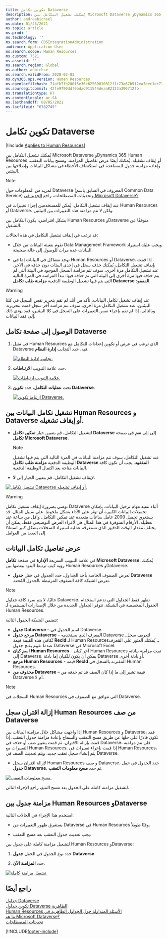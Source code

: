 ```yaml
---
title: تكوين تكامل Dataverse
description: يُمكنك تشغيل التكامل بين Microsoft Dataverse وDynamics 365 Human Resources أو إيقاف تشغيله. يُمكنك أيضًا عرض تفاصيل المزامنة، ومسح بيانات التعقب، وإعادة مزامنة جدول للمساعدة في استكشاف الأخطاء في مشاكل البيانات وإصلاحها بين البيئتين.
author: andreabichsel
ms.date: 01/25/2021
ms.topic: article
ms.prod: ''
ms.technology: ''
ms.search.form: CDSIntegrationAdministration
audience: Application User
ms.search.scope: Human Resources
ms.custom: 7521
ms.assetid: ''
ms.search.region: Global
ms.author: anbichse
ms.search.validFrom: 2020-02-03
ms.dyn365.ops.version: Human Resources
ms.openlocfilehash: 71afb7fb200f5e36c62569810812f1c73a67b512eafeec1ec73f755025b238d9
ms.sourcegitcommit: 42fe9790ddf0bdad911544deaa82123a396712fb
ms.translationtype: HT
ms.contentlocale: ar-SA
ms.lasthandoff: 08/05/2021
ms.locfileid: "6782745"
---
```

# <a name="configure-dataverse-integration"></a>تكوين تكامل Dataverse

[!include [Applies to Human Resources](../includes/applies-to-hr.md)]

يُمكنك تشغيل التكامل بين Microsoft Dataverse وDynamics 365 Human Resources أو إيقاف تشغيله. يُمكنك أيضًا عرض تفاصيل المزامنة، ومسح بيانات التعقب، وإعادة مزامنة جدول للمساعدة في استكشاف الأخطاء في مشاكل البيانات وإصلاحها بين البيئتين.

> [!NOTE]
> لمزيد من المعلومات حول Dataverse (المعروف في السابق باسم Common Data Service) وتحديثات المصطلحات، راجع [الجديد في Microsoft Dataverse؟](/powerapps/maker/data-platform/data-platform-intro)

عند إيقاف تشغيل التكامل، يُمكن للمستخدمين إجراء تغييرات في Human Resources أو Dataverse، ولكن لا تتم مزامنة هذه التغييرات بين البيئتين.

بشكل افتراضي، يكون التكامل بين Human Resources وDataverse متوقفًا عن التشغيل.

قد ترغب في إيقاف تشغيل التكامل في هذه الحالات:

- تقوم بتعبئة البيانات من خلال Data Management Framework ويجب عليك استيراد البيانات عدة مرات للوصول إلى حالة صحيحة.

- توجد مشاكل في البيانات إما في Human Resources أو Dataverse. إذا قمت بإيقاف تشغيل التكامل، يُمكنك حذف سجل في إحدى البيئات دون حذفه في الآخر. عند تشغيل التكامل مرة أخرى، سوف تتم مزامنة السجل الموجود في البيئة التي لم يتم حذفه فيها مرة أخرى إلى البيئة التي تم حذفه فيها. تبدأ المزامنة في المرة التالية التي يتم فيها تشغيل الوظيفة الدفعية **مزامنة طلب تكامل Dataverse المفقود**.

> [!WARNING]
> عند إيقاف تشغيل تكامل البيانات، تأكد من أنك لم تقم بتحرير نفس السجل في كلتا البيئتين. عند تشغيل التكامل مرة أخرى، سوف تتم مزامنة آخر سجل قمت بتحريره. وبالتالي، إذا لم تقم بإجراء نفس التغييرات على السجل في كلا البيئتين، فقد يؤدي ذلك إلى فقد البيانات.

## <a name="access-the-dataverse-integration-page"></a>الوصول إلى صفحة تكامل Dataverse

1. في مثيل Human Resources الذي ترغب في عرض أو تكوين إعدادات للتكامل مع Dataverse فيه، حدد التجانب **إدارة النظام**.

    [![تجانب إدارة النظام.](./media/hr-select-system-administration.png)](./media/hr-select-system-administration.png)

2. حدد علامة التبويب **الارتباطات**.

    [![علامة التبويب ارتباطات.](./media/hr-system-administration-links.png)](./media/hr-system-administration-links.png)

3. تحت **عمليات التكامل**، حدد **تكوين Dataverse**.

    [![ارتباط تكوين Dataverse.](./media/hr-admin-integration-dataverse-select.png)](./media/hr-admin-integration-dataverse-select.png)

## <a name="turn-data-integration-between-human-resources-and-dataverse-on-or-off"></a>تشغيل تكامل البيانات بين Human Resources و Dataverse أو إيقاف تشغيله.

- لتشغيل التكامل، قم بتعيين خيار **تمكين تكامل Dataverse** إلى  إلى **نعم** في صفحة **تكامل Microsoft Dataverse**.

    > [!NOTE]
    > عند تشغيل التكامل، سوف تتم مزامنة البيانات في المرة التالية التي يتم فيها تشغيل الوظيفة الدفعية **مزامنة طلب تكامل Dataverse المفقود**. يجب أن تكون كافة البيانات متاحة بعد اكتمال الوظيفة الدفعية.

- لإيقاف تشغيل التكامل، قم بتعيين الخيار إلى **لا**.

[![تشغيل تكامل Dataverse أو إيقاف تشغيله.](./media/hr-admin-integration-dataverse-enable-disable.png)](./media/hr-admin-integration-dataverse-enable-disable.png)

> [!WARNING]
> نوصي بضرورة إيقاف تشغيل تكامل Dataverse أثناء تنفيذ مهام ترحيل البيانات. بإمكان تحميلات البيانات الكبيرة أن تؤثر على الأداء بشكل ملحوظ. على سبيل المثال، قد يستغرق تحميل 2000 عامل ساعات متعددة عند تمكين التكامل، وأقل من ساعة عند تعطيله. الأرقام المتوفرة في هذا المثال هي لأغراء العرض التوضيحي فقط. يمكن أن يختلف مقدار الوقت الدقيق الذي تستغرقه عملية استيراد السجلات بشكل كبير استنادًا إلى العديد من العوامل.

## <a name="view-data-integration-details"></a>عرض تفاصيل تكامل البيانات

في علامة التبويب السريعة **الإدارة** في صفحة **تكامل Microsoft Dataverse**، يُمكنك رؤية كيف ترتبط البنود ببعضها بين Human Resources وDataverse.

- لعرض الصفوف الخاصة بأحد الجداول، حدد الجدول في حقل **جدول Dataverse** تعرض الشبكة كافة الصفوف المرتبطة بالجدول المُحدد.

> [!NOTE]
> حاليًا، لا يتم سرد كافة جداول Dataverse. تظهر فقط الجداول التي تدعم استخدام الحقول المخصصة في الشبكة. تتوفر الجداول الجديدة من خلال الإصدارات المستمرة لـ Human Resources.

تتضمن الشبكة الحقول التالية:

- **جدول Dataverse** – اسم الجدول في Dataverse.
- **مرجع جدول Dataverse** – المعرف الذي يستخدمه Dataverse لتعريف سجل. تُكافئ هذه القيمة قيمة **RecId** لـ Human Resourcesـ. يُمكنك العثور على المُعرف عندما تقوم بفتح جدول Dataverse في Microsoft Excel.
- **اسم كيان Human Resources** - آخر كيان Human Resources تمت مزامنة بياناته إلى Dataverse. يمكن أن يكون للكيان إما بادئة Dataverse أو بادئة أخرى.
- **مرجع Human Resources** - قيمة **RecId** المقترنة بالسجل في Human Resources.
- **محذوف من Dataverse** – قيمة تشير إلى ما إذا كان الصف قد تم حذفه من Dataverse أم لا.

> [!NOTE]
> السجلات في Human Resources التي تتوافق مع الصفوف في Dataverse.

## <a name="remove-the-association-of-a-human-resources-record-from-a-dataverse-row"></a>إزالة اقتران سجل Human Resources من صف Dataverse

إذا واجهت مشاكل خلال مزامنة البيانات بين Human Resources و Dataverse، فقد تكون قادرًا على حلها عن طريق مسح التعقب والسماح بإعادة مزامنة جدول التعقب. إذا قمت بإزالة الاقتران، ثم قمت بتغيير صف أو حذفه في Dataverse، فلن تتم مزامنة التغييرات مع Human Resources. إذا قمت بإجراء تغييرات في Human Resources، يتم إنشاء سجل تعقب جديد، ويتم تحديث الصف في Dataverse.

- لإزالة اقتران سجل Human Resources و صف Dataverse، حدد الجدول في حقل **جدول Dataverse**، ثم حدد **مسح معلومات التعقب**.

[![مسح معلومات التعقب.](./media/hr-admin-integration-dataverse-clear-tracking.png)](./media/hr-admin-integration-dataverse-clear-tracking.png)

لتشغيل مزامنة كاملة على الجدول بعد مسح التتبع، راجع الإجراء التالي.

## <a name="sync-a-table-between-human-resources-and-dataverse"></a>مزامنة جدول بين Human Resources وDataverse

استخدم هذا الإجراء في الحالات التالية:

- يستغرق ظهور التغييرات من Dataverse في Human Resources وقتًا طويلاً.

- يجب تحديث جدول التعقب بعد مسح التعقب.

لتشغيل مزامنة كاملة على جدول بين Human Resources وDataverse:

1. حدد نوع الجدول في الحقل **جدول Dataverse**.

2. حدد **المزامنة الآن**.

[![تشغيل مزامنة كاملة.](./media/hr-admin-integration-dataverse-sync-now.png)](./media/hr-admin-integration-dataverse-sync-now.png)

## <a name="see-also"></a>راجع أيضًا

[جداول Dataverse](hr-developer-entities.md)<br>
[تكوين جداول Dataverse الظاهرية](hr-admin-integration-common-data-service-virtual-entities.md)<br>
[‏‫الأسئلة المتداولة حول الجداول الظاهرية في ‬‏‫Human Resources‬‏‫](hr-admin-virtual-entity-faq.md)<br>
[ما هو Microsoft Dataverse؟](/powerapps/maker/data-platform/data-platform-intro)<br>
[تحديثات المصطلحات](/powerapps/maker/data-platform/data-platform-intro#terminology-updates)


[!INCLUDE[footer-include](../includes/footer-banner.md)]